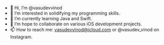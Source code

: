 - 👋 Hi, I’m @vasudevvinod
- 👀 I’m interested in solidifying my programming skills.
- 🌱 I’m currently learning Java and Swift.
- 💞️ I’m hope to collaborate on various iOS development projects.
- 📫 How to reach me: vasudevvinod@icloud.com or @vasudev_vinod on Instagram.

<!---
vasudevvinod/vasudevvinod is a ✨ special ✨ repository because its `README.md` (this file) appears on your GitHub profile.
You can click the Preview link to take a look at your changes.
--->
